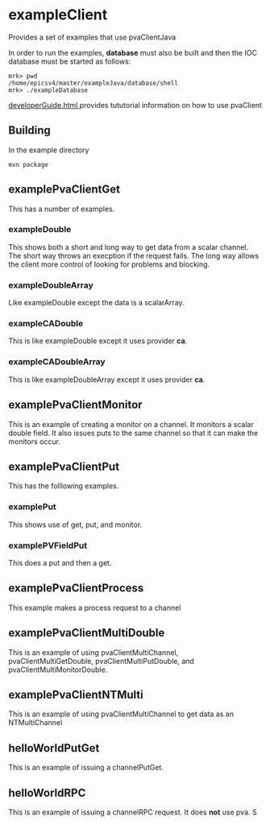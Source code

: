 # exampleClient

Provides a set of examples that use pvaClientJava

In order to run the examples, **database** must also be built and then the IOC database must be started as follows:

    mrk> pwd
    /home/epicsv4/master/exampleJava/database/shell
    mrk> ./exampleDatabase

[developerGuide.html ](http://epics-pvdata.sourceforge.net/informative/developerGuide/developerGuide.html)provides tututorial information on how to use pvaClient


## Building

In the example directory

    mvn package

## examplePvaClientGet

This has a number of examples.

### exampleDouble

This shows both a short and long way to get data from a scalar channel.
The short way throws an execption if the request fails.
The long way allows the client more control of looking for problems and blocking.


### exampleDoubleArray

Like exampleDouble except the data is a scalarArray.

### exampleCADouble

This is like exampleDouble except it uses provider <b>ca</b>.

### exampleCADoubleArray


This is like exampleDoubleArray except it uses provider <b>ca</b>.



## examplePvaClientMonitor

This is an example of creating a monitor on a channel.
It monitors a scalar double field.
It also issues puts to the same channel so that it can make the monitors occur.


## examplePvaClientPut

This has the folllowing examples.

### examplePut

This shows use of get, put, and monitor.

### examplePVFieldPut

This does a put and then a get.

## examplePvaClientProcess

This example makes a process request to a channel

## examplePvaClientMultiDouble

This is an example of using pvaClientMultiChannel,
pvaClientMultiGetDouble, pvaClientMultiPutDouble, and pvaClientMultiMonitorDouble.


## examplePvaClientNTMulti

This is an example of using pvaClientMultiChannel to get data as an NTMultiChannel

## helloWorldPutGet

This is an example of issuing a channelPutGet.

## helloWorldRPC

This is an example of issuing a channelRPC request.
It does **not** use pva.
S

